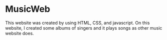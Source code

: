 # MusicWeb
This website was created by using HTML, CSS, and
javascript. On this website, I created some albums
of singers and it plays songs as other music website
does.
